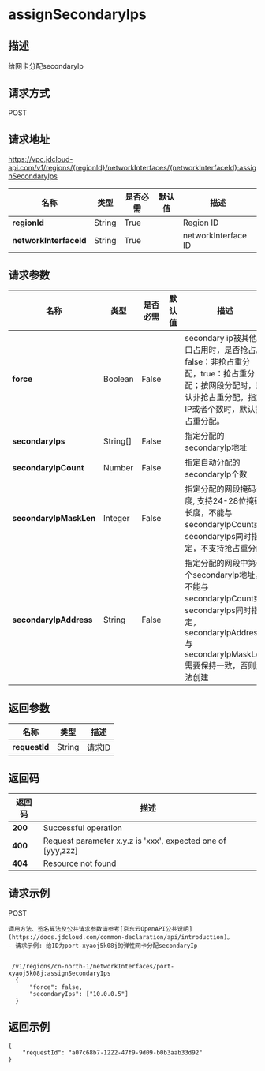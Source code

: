 # assignSecondaryIps


## 描述
给网卡分配secondaryIp

## 请求方式
POST

## 请求地址
https://vpc.jdcloud-api.com/v1/regions/{regionId}/networkInterfaces/{networkInterfaceId}:assignSecondaryIps

|名称|类型|是否必需|默认值|描述|
|---|---|---|---|---|
|**regionId**|String|True| |Region ID|
|**networkInterfaceId**|String|True| |networkInterface ID|

## 请求参数
|名称|类型|是否必需|默认值|描述|
|---|---|---|---|---|
|**force**|Boolean|False| |secondary ip被其他接口占用时，是否抢占。false：非抢占重分配，true：抢占重分配；按网段分配时，默认非抢占重分配，指定IP或者个数时，默认抢占重分配。|
|**secondaryIps**|String[]|False| |指定分配的secondaryIp地址|
|**secondaryIpCount**|Number|False| |指定自动分配的secondaryIp个数|
|**secondaryIpMaskLen**|Integer|False| |指定分配的网段掩码长度, 支持24-28位掩码长度，不能与secondaryIpCount或secondaryIps同时指定，不支持抢占重分配|
|**secondaryIpAddress**|String|False| |指定分配的网段中第一个secondaryIp地址，不能与secondaryIpCount或secondaryIps同时指定，secondaryIpAddress与secondaryIpMaskLen需要保持一致，否则无法创建|


## 返回参数
|名称|类型|描述|
|---|---|---|
|**requestId**|String|请求ID|


## 返回码
|返回码|描述|
|---|---|
|**200**|Successful operation|
|**400**|Request parameter x.y.z is 'xxx', expected one of [yyy,zzz]|
|**404**|Resource not found|

## 请求示例
POST
```
调用方法、签名算法及公共请求参数请参考[京东云OpenAPI公共说明](https://docs.jdcloud.com/common-declaration/api/introduction)。
- 请求示例: 给ID为port-xyaoj5k08j的弹性网卡分配secondaryIp


 /v1/regions/cn-north-1/networkInterfaces/port-xyaoj5k08j:assignSecondaryIps
  {
      "force": false,
      "secondaryIps": ["10.0.0.5"]
  }

```

## 返回示例
```
{
    "requestId": "a07c68b7-1222-47f9-9d09-b0b3aab33d92"
}
```
